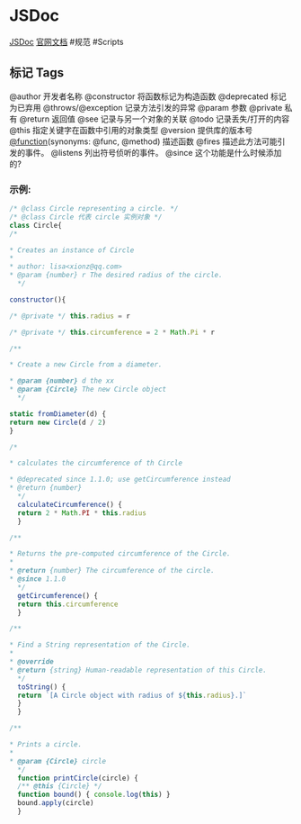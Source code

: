 # JSDoc

[JSDoc](https://en.wikipedia.org/wiki/JSDoc)
[官网文档](https://jsdoc.app/)
#规范 #Scripts

## 标记 Tags

@author 开发者名称
@constructor 将函数标记为构造函数
@deprecated 标记为已弃用
@throws/@exception 记录方法引发的异常
@param 参数
@private 私有
@return 返回值
@see 记录与另一个对象的关联
@todo 记录丢失/打开的内容
@this 指定关键字在函数中引用的对象类型
@version 提供库的版本号
[@function](https://jsdoc.app/tags-function.html)(synonyms: @func, @method) 描述函数
@fires 描述此方法可能引发的事件。
@listens 列出符号侦听的事件。
@since 这个功能是什么时候添加的?

### 示例:

```js
/* @class Circle representing a circle. */
/* @class Circle 代表 circle 实例对象 */
class Circle{
/*

* Creates an instance of Circle
*
* author: lisa<xionz@qq.com>
* @param {number} r The desired radius of the circle.
  */

constructor(){

/* @private */ this.radius = r

/* @private */ this.circumference = 2 * Math.Pi * r

/**

* Create a new Circle from a diameter.

* @param {number} d the xx
* @param {Circle} The new Circle object
  */

static fromDiameter(d) {
return new Circle(d / 2)
}

/*

* calculates the circumference of th Circle

* @deprecated since 1.1.0; use getCircumference instead
* @return {number}
  */
  calculateCircumference() {
  return 2 * Math.PI * this.radius
  }

/**

* Returns the pre-computed circumference of the Circle.
*
* @return {number} The circumference of the circle.
* @since 1.1.0
  */
  getCircumference() {
  return this.circumference
  }

/**

* Find a String representation of the Circle.
*
* @override
* @return {string} Human-readable representation of this Circle.
  */
  toString() {
  return `[A Circle object with radius of ${this.radius}.]`
  }
  }

/**

* Prints a circle.
*
* @param {Circle} circle
  */
  function printCircle(circle) {
  /** @this {Circle} */
  function bound() { console.log(this) }
  bound.apply(circle)
  }
```
